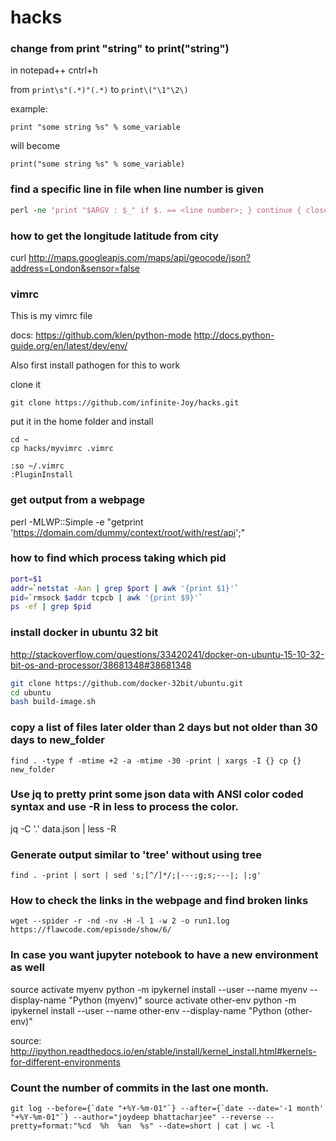 # hacks


### change from print "string" to print("string")

in notepad++ cntrl+h

from `print\s"(.*)"(.*)` to `print\("\1"\2\)`

example:

`print "some string %s" % some_variable`

will become 

`print("some string %s" % some_variable)`

### find a specific line in file when line number is given

```perl
perl -ne 'print "$ARGV : $_" if $. == <line number>; } continue { close ARGV if eof;' <file name>
```

### how to get the longitude latitude from city

curl http://maps.googleapis.com/maps/api/geocode/json?address=London&sensor=false

### vimrc
This is my vimrc file

docs: https://github.com/klen/python-mode
http://docs.python-guide.org/en/latest/dev/env/

Also first install pathogen for this to work

clone it
```
git clone https://github.com/infinite-Joy/hacks.git
```
put it in the home folder and install
```
cd ~
cp hacks/myvimrc .vimrc

:so ~/.vimrc
:PluginInstall
```

### get output from a webpage
perl -MLWP::Simple -e "getprint 'https://domain.com/dummy/context/root/with/rest/api';"

### how to find which process taking which pid
```bash
port=$1
addr=`netstat -Aan | grep $port | awk '{print $1}'`
pid=`rmsock $addr tcpcb | awk '{print $9}'`
ps -ef | grep $pid
```

### install docker in ubuntu 32 bit

http://stackoverflow.com/questions/33420241/docker-on-ubuntu-15-10-32-bit-os-and-processor/38681348#38681348
```bash
git clone https://github.com/docker-32bit/ubuntu.git
cd ubuntu
bash build-image.sh
```

### copy a list of files later older than 2 days but not older than 30 days to new_folder
```find . -type f -mtime +2 -a -mtime -30 -print | xargs -I {} cp {} new_folder```

### Use jq to pretty print some json data with ANSI color coded syntax and use -R in less to process the color.

jq -C '.' data.json | less -R

### Generate output similar to 'tree' without using tree

```find . -print | sort | sed 's;[^/]*/;|---;g;s;---|; |;g'```

### How to check the links in the webpage and find  broken links

    wget --spider -r -nd -nv -H -l 1 -w 2 -o run1.log  https://flawcode.com/episode/show/6/

### In case you want jupyter notebook to have a new environment as well

source activate myenv
python -m ipykernel install --user --name myenv --display-name "Python (myenv)"
source activate other-env
python -m ipykernel install --user --name other-env --display-name "Python (other-env)"

source: http://ipython.readthedocs.io/en/stable/install/kernel_install.html#kernels-for-different-environments

### Count the number of commits in the last one month.

    git log --before={`date "+%Y-%m-01"`} --after={`date --date='-1 month' "+%Y-%m-01"`} --author="joydeep bhattacharjee" --reverse --pretty=format:"%cd  %h  %an  %s" --date=short | cat | wc -l
